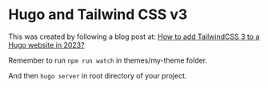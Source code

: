 # Hugo and Tailwind CSS v3
This was created by following a blog post at: [How to add TailwindCSS 3 to a Hugo website in 2023?](https://sbero.dev/blog/add-tailwind-to-hugo-in-2023)

Remember to run `npm run watch` in themes/my-theme folder.

And then `hugo server` in root directory of your project.
